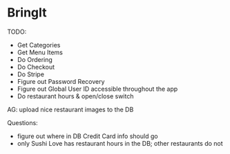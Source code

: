 # BringIt

TODO:
- Get Categories
- Get Menu Items
- Do Ordering
- Do Checkout
- Do Stripe
- Figure out Password Recovery
- Figure out Global User ID accessible throughout the app
- Do restaurant hours & open/close switch

AG: upload nice restaurant images to the DB

Questions:
- figure out where in DB Credit Card info should go
- only Sushi Love has restaurant hours in the DB; other restaurants do not

